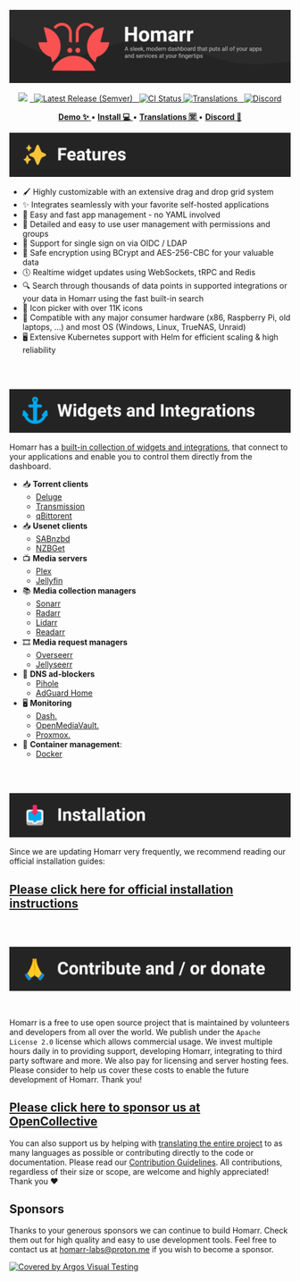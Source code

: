 <!-- Project Title -->
![Banner](./banner.png)

<!-- Badges -->
<p align="center">
<img src="https://img.shields.io/github/stars/homarr-labs/homarr?label=%E2%AD%90%20Stars&style=flat-square?branch=master&kill_cache=1%22">
<a href="https://github.com/homarr-labs/homarr/releases/latest">
  <img alt="Latest Release (Semver)" src="https://img.shields.io/github/v/release/homarr-labs/homarr?label=%F0%9F%9A%80%20Release">
</a>
<a href="https://github.com/homarr-labs/homarr/actions/workflows/deployment-docker-image.yml">
  <img title="Docker CI Status" src="https://github.com/homarr-labs/homarr/actions/workflows/deployment-docker-image.yml/badge.svg" alt="CI Status">
</a>
<a href="https://crowdin.com/project/homarr_labs">
<img title="Translations" src="https://badges.crowdin.net/homarr_labs/localized.svg" />
</a>
<a href="https://discord.gg/aCsmEV5RgA">
  <img title="Discord" src="https://discordapp.com/api/guilds/972958686051962910/widget.png?style=shield">
</a>
</p>

<!-- Links -->
<p align="center">
  <a href="https://demo.homarr.dev/">
    <strong>Demo ✨</strong>
  </a>
  •
  <a href="https://homarr.dev/docs/getting-started/installation/">
    <strong>Install 💻</strong>
  </a> •
  <a href="https://translate.homarr.dev/">
    <strong>Translations 🈺</strong>
  </a> •
  <a href="https://discord.com/invite/aCsmEV5RgA">
    <strong>Discord 👋</strong>
  </a>
</p>


![Features Section](./section-features.png)

- 🖌️ Highly customizable with an extensive drag and drop grid system
- ✨ Integrates seamlessly with your favorite self-hosted applications
- 📌 Easy and fast app management - no YAML involved
- 👤 Detailed and easy to use user management with permissions and groups
- 👥 Support for single sign on via OIDC / LDAP
- 🙊 Safe encryption using BCrypt and AES-256-CBC for your valuable data
- 🕔 Realtime widget updates using WebSockets, tRPC and Redis
- 🔍 Search through thousands of data points in supported integrations or your data in Homarr using the fast built-in search
- 🦞 Icon picker with over 11K icons
- 🚀 Compatible with any major consumer hardware (x86, Raspberry Pi, old laptops, ...) and most OS (Windows, Linux, TrueNAS, Unraid)
- 🖥️ Extensive Kubernetes support with Helm for efficient scaling & high reliability

<br/>
<br/>

![Widgets & Integrations Section](./section-widgets-and-integrations.png)

Homarr has a [built-in collection of widgets and integrations](https://homarr.dev/docs/category/integrations), that connect to your applications and enable you to control them directly from the dashboard.

- 📥 **Torrent clients**
    - [Deluge](https://homarr.dev/docs/integrations/torrent#deluge)
    - [Transmission](https://homarr.dev/docs/integrations/torrent#transmission)
    - [qBittorent](https://homarr.dev/docs/integrations/torrent#qbittorrent-integration)
- 📥 **Usenet clients**
    - [SABnzbd](https://homarr.dev/docs/integrations/usenet#sabnzbd)
    - [NZBGet](https://homarr.dev/docs/integrations/usenet#nzbget)
- 📺 **Media servers**
    - [Plex](https://homarr.dev/docs/integrations/media-server/#plex)
    - [Jellyfin](https://homarr.dev/docs/integrations/media-server#jellyfin-and-emby)
- 📚 **Media collection managers**
    - [Sonarr](https://homarr.dev/docs/integrations/servarr#sonarr)
    - [Radarr](https://homarr.dev/docs/integrations/servarr#radarr)
    - [Lidarr](https://homarr.dev/docs/integrations/servarr#lidarr)
    - [Readarr](https://homarr.dev/docs/integrations/servarr#readarr)
- 🎞️ **Media request managers**
    - [Overseerr](https://homarr.dev/docs/integrations/media-requester)
    - [Jellyseerr](https://homarr.dev/docs/integrations/media-requester)
- 🚫 **DNS ad-blockers**
    - [Pihole](https://homarr.dev/docs/integrations/dns#pihole)
    - [AdGuard Home](https://homarr.dev/docs/integrations/dns#adguard-home)
- 🖥️ **Monitoring**
    - [Dash.](https://homarr.dev/docs/integrations/hardware)
    - [OpenMediaVault.](https://homarr.dev/docs/integrations/hardware/#openmediavault)
    - [Proxmox.](https://homarr.dev/docs/integrations/hardware/#proxmox)
- 🐳 **Container management**:
    - [Docker](https://homarr.dev/docs/integrations/containers)

<br/>
<br/>

![Installation Section](./section-installation.png)

Since we are updating Homarr very frequently, we recommend reading our official installation guides:

<h2>
<a href="https://homarr.dev/docs/getting-started/installation/">
  Please click here for official installation instructions
</a>
</h2>

<br/>
<br/>

![Contribute Section](./section-contribute.png)

<br/>

Homarr is a free to use open source project that is maintained by volunteers and developers from all over the world. We publish under the ``Apache License 2.0`` license which allows commercial usage. We invest multiple hours daily in to providing support, developing Homarr, integrating to third party software and more. We also pay for licensing and server hosting fees.
Please consider to help us cover these costs to enable the future development of Homarr. Thank you!

<h2>
<a href="https://opencollective.com/homarr">
  Please click here to sponsor us at OpenCollective
</a>
</h2>

You can also support us by helping with [translating the entire project](https://homarr.dev/docs/community/translations) to as many languages as possible or contributing directly to the code or documentation. Please read our [Contribution Guidelines](/CONTRIBUTING.md). All contributions, regardless of their size or scope, are welcome and highly appreciated! Thank you ❤️

## Sponsors
Thanks to your generous sponsors we can continue to build Homarr. Check them out for high quality and easy to use development tools.
Feel free to contact us at homarr-labs@proton.me if you wish to become a sponsor.

[![Covered by Argos Visual Testing](https://argos-ci.com/badge-large.svg)](https://argos-ci.com?utm_source=%5Bhomarr%5D&utm_campaign=oss)
